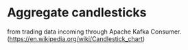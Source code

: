 # Aggregate candlesticks
from trading data incoming through Apache Kafka Consumer.
(https://en.wikipedia.org/wiki/Candlestick_chart)
